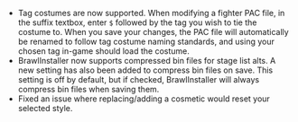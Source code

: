 - Tag costumes are now supported. When modifying a fighter PAC file, in the suffix textbox, enter `$` followed by the tag you wish to tie the costume to. When you save your changes, the PAC file will automatically be renamed to follow tag costume naming standards, and using your chosen tag in-game should load the costume.
- BrawlInstaller now supports compressed bin files for stage list alts. A new setting has also been added to compress bin files on save. This setting is off by default, but if checked, BrawlInstaller will always compress bin files when saving them.
- Fixed an issue where replacing/adding a cosmetic would reset your selected style.